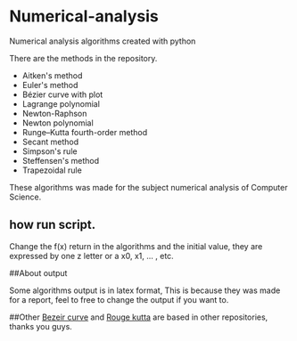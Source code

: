 # Numerical-analysis
Numerical analysis algorithms created with python

There are the methods in the repository.

  - Aitken's method
  - Euler's method
  - Bézier curve with plot
  - Lagrange polynomial
  - Newton-Raphson
  - Newton polynomial
  - Runge–Kutta fourth-order method
  - Secant method
  - Simpson's rule
  - Steffensen's method
  - Trapezoidal rule

These algorithms was made for the subject numerical analysis of Computer Science.


## how run script.

Change the f(x) return in the algorithms and the initial value, they are expressed by one z letter or a x0, x1, ... , etc.

##About output

Some algorithms output is in latex format, This is because they was made for a report, feel to free to change the output if you want to.

##Other
[Bezeir curve](http://processingjs.nihongoresources.com/bezierinfo/) and [Rouge kutta](Runge-Kutta_method) are based in other repositories, thanks you guys.
